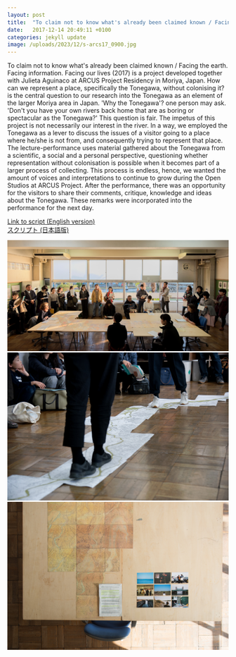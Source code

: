 ```yaml
---
layout: post
title:  "To claim not to know what's already been claimed known / Facing the earth. Facing information. Facing our lives (2017)"
date:   2017-12-14 20:49:11 +0100
categories: jekyll update
image: /uploads/2023/12/s-arcs17_0900.jpg
---
```



To claim not to know what's already been claimed known / Facing the earth. Facing information. Facing our lives (2017) is a project developed together with Julieta Aguinaco at ARCUS Project
Residency in Moriya, Japan. How can we represent a place, specifically
the Tonegawa, without colonising it? is the central question to our
research into the Tonegawa as an element of the larger Moriya area in
Japan. 'Why the Tonegawa'? one person may ask. 'Don't you have your own
rivers back home that are as boring or spectacular as the Tonegawa?'
This question is fair. The impetus of this project is not necessarily
our interest in the river. In a way, we employed the Tonegawa as a lever
to discuss the issues of a visitor going to a place where he/she is not
from, and consequently trying to represent that place.\
The lecture-performance uses material gathered about the Tonegawa from a
scientific, a social and a personal perspective, questioning whether
representation without colonisation is possible when it becomes part of
a larger process of collecting. This process is endless, hence, we
wanted the amount of voices and interpretations to continue to grow
during the Open Studios at ARCUS Project. After the performance, there
was an opportunity for the visitors to share their comments, critique,
knowledge and ideas about the Tonegawa. These remarks were incorporated
into the performance for the next day.

[Link to script (English version)](/uploads/2018/09/Final_text_forprinting_2611.pdf)\
[スクリプト (日本語版)](/uploads/2018/09/地球と向き合うこと。情報と向き合うこと。私たちの生活と向き合うこと。.pdf)

![Alt text](/uploads/2023/12/s-arcs17_0900.jpg) 
![Alt text](/uploads/2023/12/s-arcs17_1531.jpg)
![Alt text](/uploads/2023/12/s-arcs17_2205.jpg)